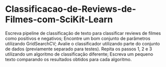 # Classificacao-de-Reviews-de-Filmes-com-SciKit-Learn

Escreva pipeline de classificação de texto para classificar reviews de filmes como positivos e negativos;
Encontre um bom conjunto de parâmetros utilizando GridSearchCV;
Avalie o classificador utilizando parte do conjunto de dados (previamente separado para testes).
Repita os passos 1, 2 e 3 utilizando um algoritmo de classificação diferente;
Escreva um pequeno texto comparando os resultados obtidos para cada algoritmo.
